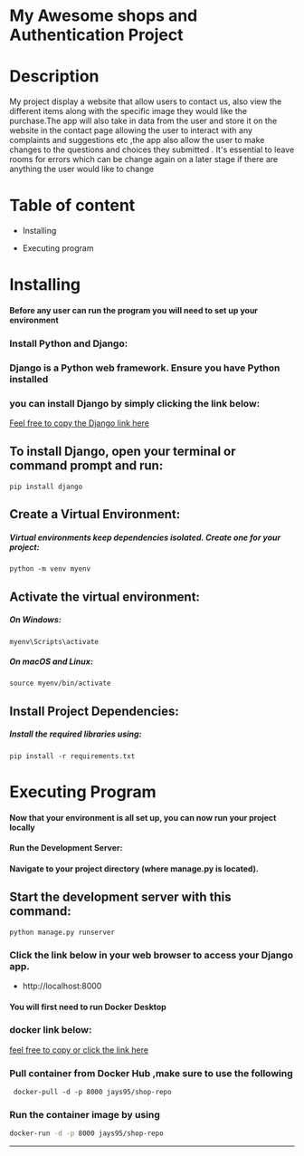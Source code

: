 # My Awesome shops and Authentication Project

# Description
  My project display a website that allow users to contact us, also view the different items along with the specific image they would like the purchase.The app will also take in data from the user and store it on the website in the contact page allowing the user to interact with any complaints and suggestions etc ,the app also allow the user to make changes to the questions and choices they submitted . It's essential to leave rooms for errors which can be change again on a later stage if there are anything the user would like to change 
#  Table of content

- Installing

- Executing program

# Installing

#### Before any user can run the program you will need to set up your environment
### Install Python and Django:
### Django is a Python web framework. Ensure you have Python installed 
### you can install Django by simply clicking the link below:
[Feel free to copy the Django link here](https://pypi.org/project/Django/)
## To install Django, open your terminal or command prompt and run:
    pip install django

## Create a Virtual Environment:    
##### Virtual environments keep dependencies isolated. Create one for your project:
    python -m venv myenv

## Activate the virtual environment:
##### On Windows:
    myenv\Scripts\activate

##### On macOS and Linux:
    source myenv/bin/activate

## Install Project Dependencies:
##### Install the required libraries using:
    pip install -r requirements.txt

# Executing Program
#### Now that your environment is all set up, you can now run your project locally

#### Run the Development Server:
#### Navigate to your project directory (where manage.py is located).
 ## Start the development server with this command:

    python manage.py runserver

### Click the link below in your web browser to access your Django app.
 - http://localhost:8000 



#### You will first need to run Docker Desktop
### docker link below:
[feel free to copy or click the link here](https://www.docker.com/)

### Pull container from Docker Hub ,make sure to use the    following 
     docker-pull -d -p 8000 jays95/shop-repo

### Run the container image by using
   ```bash
docker-run -d -p 8000 jays95/shop-repo
```

---
